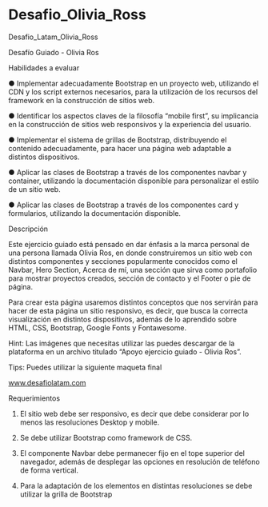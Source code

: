 # Desafio_Olivia_Ross
Desafio_Latam_Olivia_Ross


Desafío Guiado - Olivia Ros

Habilidades a evaluar

● Implementar adecuadamente Bootstrap en un proyecto web, utilizando el CDN y los
script externos necesarios, para la utilización de los recursos del framework en la
construcción de sitios web.

● Identificar los aspectos claves de la filosofía “mobile first”, su implicancia en la construcción de sitios web responsivos y la experiencia del usuario.

● Implementar el sistema de grillas de Bootstrap, distribuyendo el contenido
adecuadamente, para hacer una página web adaptable a distintos dispositivos.

● Aplicar las clases de Bootstrap a través de los componentes navbar y container,
utilizando la documentación disponible para personalizar el estilo de un sitio web.

● Aplicar las clases de Bootstrap a través de los componentes card y formularios,
utilizando la documentación disponible.

Descripción

Este ejercicio guiado está pensado en dar énfasis a la marca personal de una persona
llamada Olivia Ros, en donde construiremos un sitio web con distintos componentes y
secciones popularmente conocidos como el Navbar, Hero Section, Acerca de mí, una
sección que sirva como portafolio para mostrar proyectos creados, sección de contacto y el
Footer o pie de página.

Para crear esta página usaremos distintos conceptos que nos servirán para hacer de esta
página un sitio responsivo, es decir, que busca la correcta visualización en distintos
dispositivos, además de lo aprendido sobre HTML, CSS, Bootstrap, Google Fonts y
Fontawesome.

Hint: Las imágenes que necesitas utilizar las puedes descargar de la plataforma en un
archivo titulado “Apoyo ejercicio guiado - Olivia Ros”.

Tips: Puedes utilizar la siguiente maqueta final

www.desafiolatam.com

Requerimientos

1. El sitio web debe ser responsivo, es decir que debe considerar por lo menos las
resoluciones Desktop y mobile.

2. Se debe utilizar Bootstrap como framework de CSS.

3. El componente Navbar debe permanecer fijo en el tope superior del navegador,
además de desplegar las opciones en resolución de teléfono de forma vertical.

4. Para la adaptación de los elementos en distintas resoluciones se debe utilizar la
grilla de Bootstrap
